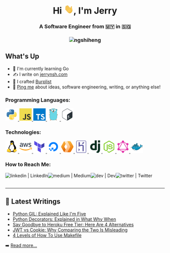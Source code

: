 <h1 align="center">Hi <img src="https://raw.githubusercontent.com/ABSphreak/ABSphreak/master/gifs/Hi.gif" height="30px" width="30px" />, I'm Jerry</h1>
<h3 align="center">A Software Engineer from 🇲🇾 in 🇸🇬</h3>
<h3 align="center"> <img src="https://komarev.com/ghpvc/?username=ngshiheng&style=for-the-badge" alt="ngshiheng"/> </p>

## What's Up

-   🌱 I'm currently learning Go
-   ✍️ I write on [jerrynsh.com][ghost]
-   🍻 I crafted [Burplist][burplist]
-   💬 [Ping me][contact] about ideas, software engineering, writing, or anything else!

### Programming Languages:

</a> <a href="https://www.python.org" target="_blank"> <img src="https://raw.githubusercontent.com/devicons/devicon/master/icons/python/python-original.svg" alt="python" width="40" height="40"/> </a>
</a> <a href="https://www.javascript.com" target="_blank"> <img src="https://raw.githubusercontent.com/devicons/devicon/master/icons/javascript/javascript-original.svg" alt="javascript" width="40" height="40"/> </a>
</a> <a href="https://www.typescriptlang.org" target="_blank"> <img src="https://raw.githubusercontent.com/devicons/devicon/master/icons/typescript/typescript-original.svg" alt="typescript" width="40" height="40"/> </a>
</a> <a href="https://go.dev/" target="_blank"> <img src="https://raw.githubusercontent.com/devicons/devicon/master/icons/go/go-original.svg" alt="go" width="40" height="40"/> </a>
</a> <a href="https://www.gnu.org/software/bash" target="_blank"> <img src="https://raw.githubusercontent.com/devicons/devicon/master/icons/bash/bash-original.svg" alt="bash" width="40" height="40"/> </a>

### Technologies:

</a> <a href="https://www.linux.org" target="_blank"> <img src="https://raw.githubusercontent.com/devicons/devicon/master/icons/linux/linux-original.svg" alt="linux" width="40" height="40"/> </a>
</a> <a href="https://aws.amazon.com" target="_blank"> <img src="https://raw.githubusercontent.com/devicons/devicon/master/icons/amazonwebservices/amazonwebservices-original-wordmark.svg" alt="aws" width="40" height="40"/> </a>
</a> <a href="https://www.terraform.io" target="_blank"> <img src="https://raw.githubusercontent.com/devicons/devicon/master/icons/terraform/terraform-original.svg" alt="terraform" width="40" height="40"/> </a>
</a> <a href="https://www.digitalocean.com" target="_blank"> <img src="https://raw.githubusercontent.com/devicons/devicon/master/icons/digitalocean/digitalocean-original.svg" alt="digitalocean" width="40" height="40"/> </a>
</a> <a href="https://workers.cloudflare.com/" target="_blank"> <img src="https://raw.githubusercontent.com/devicons/devicon/develop/icons/cloudflareworkers/cloudflareworkers-original.svg" alt="digitalocean" width="40" height="40"/> </a>
</a> <a href="https://www.heroku.com" target="_blank"> <img src="https://raw.githubusercontent.com/devicons/devicon/master/icons/heroku/heroku-original.svg" alt="heroku" width="40" height="40"/> </a>
</a> <a href="https://www.djangoproject.com" target="_blank"> <img src="https://raw.githubusercontent.com/devicons/devicon/master/icons/django/django-plain.svg" alt="django" width="40" height="40"/> </a>
</a> <a href="https://nodejs.org" target="_blank"> <img src="https://raw.githubusercontent.com/devicons/devicon/master/icons/nodejs/nodejs-original.svg" alt="nodejs" width="40" height="40"/> </a>
</a> <a href="https://graphql.org" target="_blank"> <img src="https://raw.githubusercontent.com/devicons/devicon/master/icons/graphql/graphql-plain.svg" alt="graphql" width="40" height="40"/> </a>
</a> <a href="https://www.docker.com" target="_blank"> <img src="https://raw.githubusercontent.com/devicons/devicon/master/icons/docker/docker-original.svg" alt="docker" width="40" height="40"/> </a>

### How to Reach Me:

[<img align="left" alt="linkedin | LinkedIn" height="40" src="https://cdn.jsdelivr.net/npm/simple-icons@5.12.0/icons/linkedin.svg" />][linkedin]
[<img align="left" alt="medium | Medium" height="40" src="https://cdn.jsdelivr.net/npm/simple-icons@5.12.0/icons/medium.svg" />][medium]
[<img align="left" alt="dev | Dev" height="40" src="https://cdn.jsdelivr.net/npm/simple-icons@5.12.0/icons/devdotto.svg" />][dev]
[<img align="left" alt="twitter | Twitter" height="40" src="https://cdn.jsdelivr.net/npm/simple-icons@5.12.0/icons/twitter.svg" />][twitter]

<br />
<br />

---

## 📓 Latest Writings

<!-- BLOG-POST-LIST:START -->
- [Python GIL: Explained Like I&#39;m Five](https://jerrynsh.com/python-gil-explained-like-im-five/)
- [Python Decorators: Explained in What Why When](https://jerrynsh.com/python-decorators-explained-in-what-why-when/)
- [Say Goodbye to Heroku Free Tier: Here Are 4 Alternatives](https://jerrynsh.com/bid-farewell-to-heroku-free-tier/)
- [JWT vs Cookie: Why Comparing the Two Is Misleading](https://jerrynsh.com/all-to-know-about-auth-and-cookies/)
- [4 Levels of How To Use Makefile](https://jerrynsh.com/4-levels-of-how-to-use-makefile/)
<!-- BLOG-POST-LIST:END -->

➡️ [Read more...][ghost]

[burplist]: https://burplist.me/
[contact]: https://jerrynsh.com/contact/
[dev]: https://dev.to/jerrynsh
[ghost]: http://jerrynsh.com/
[linkedin]: https://www.linkedin.com/in/jerrynsh/
[medium]: https://jerrynsh.medium.com/
[twitter]: https://twitter.com/jerrynsh/
